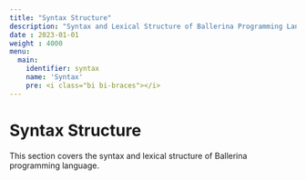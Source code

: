 ```yaml
---
title: "Syntax Structure"
description: "Syntax and Lexical Structure of Ballerina Programming Language."
date : 2023-01-01
weight : 4000
menu: 
  main:
    identifier: syntax
    name: 'Syntax'
    pre: <i class="bi bi-braces"></i>
---
```


# Syntax Structure

This section covers the syntax and lexical structure of Ballerina programming language. 
